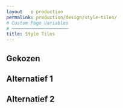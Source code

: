 ```yaml
---
layout   : production
permalink: production/design/style-tiles/
# Custom Page Variables
# ─────────────────────
title: Style Tiles
---
```


Gekozen
-------

Alternatief 1
-------------

Alternatief 2
-------------